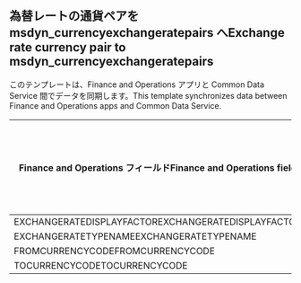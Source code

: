 ## <a name="exchange-rate-currency-pair-to-msdyn_currencyexchangeratepairs"></a><span data-ttu-id="d5c62-101">為替レートの通貨ペアを msdyn_currencyexchangeratepairs へ</span><span class="sxs-lookup"><span data-stu-id="d5c62-101">Exchange rate currency pair to msdyn_currencyexchangeratepairs</span></span>

<span data-ttu-id="d5c62-102">このテンプレートは、Finance and Operations アプリと Common Data Service 間でデータを同期します。</span><span class="sxs-lookup"><span data-stu-id="d5c62-102">This template synchronizes data between Finance and Operations apps and Common Data Service.</span></span>

<span data-ttu-id="d5c62-103">Finance and Operations フィールド</span><span class="sxs-lookup"><span data-stu-id="d5c62-103">Finance and Operations field</span></span> | <span data-ttu-id="d5c62-104">タイプのマッピング</span><span class="sxs-lookup"><span data-stu-id="d5c62-104">Map type</span></span> | <span data-ttu-id="d5c62-105">その他の Dynamics 365 フィールド</span><span class="sxs-lookup"><span data-stu-id="d5c62-105">Other Dynamics 365 field</span></span> | <span data-ttu-id="d5c62-106">既定値</span><span class="sxs-lookup"><span data-stu-id="d5c62-106">Default value</span></span>
---|---|---|---
<span data-ttu-id="d5c62-107">EXCHANGERATEDISPLAYFACTOR</span><span class="sxs-lookup"><span data-stu-id="d5c62-107">EXCHANGERATEDISPLAYFACTOR</span></span> | >< | <span data-ttu-id="d5c62-108">msdyn_displayfactor</span><span class="sxs-lookup"><span data-stu-id="d5c62-108">msdyn_displayfactor</span></span> | 
<span data-ttu-id="d5c62-109">EXCHANGERATETYPENAME</span><span class="sxs-lookup"><span data-stu-id="d5c62-109">EXCHANGERATETYPENAME</span></span> | = | <span data-ttu-id="d5c62-110">msdyn_currencyexchangeratetypeid.msdyn_name</span><span class="sxs-lookup"><span data-stu-id="d5c62-110">msdyn_currencyexchangeratetypeid.msdyn_name</span></span> | 
<span data-ttu-id="d5c62-111">FROMCURRENCYCODE</span><span class="sxs-lookup"><span data-stu-id="d5c62-111">FROMCURRENCYCODE</span></span> | = | <span data-ttu-id="d5c62-112">msdyn_fromtransactioncurrencyid.isocurrencycode</span><span class="sxs-lookup"><span data-stu-id="d5c62-112">msdyn_fromtransactioncurrencyid.isocurrencycode</span></span> | 
<span data-ttu-id="d5c62-113">TOCURRENCYCODE</span><span class="sxs-lookup"><span data-stu-id="d5c62-113">TOCURRENCYCODE</span></span> | = | <span data-ttu-id="d5c62-114">msdyn_totransactioncurrencyid.isocurrencycode</span><span class="sxs-lookup"><span data-stu-id="d5c62-114">msdyn_totransactioncurrencyid.isocurrencycode</span></span> | 
